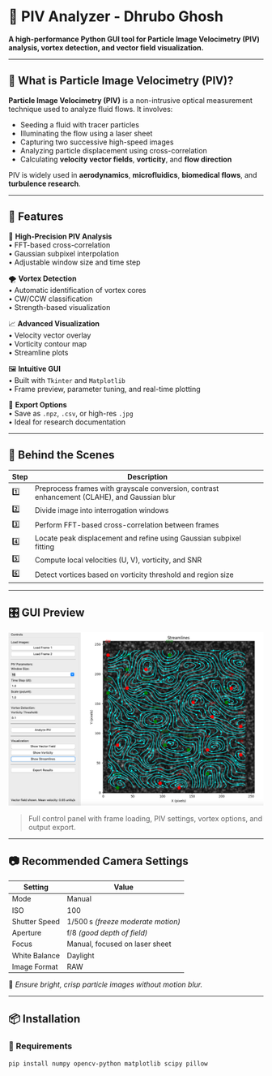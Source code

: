 # 🧪 PIV Analyzer - Dhrubo Ghosh

**A high-performance Python GUI tool for Particle Image Velocimetry (PIV) analysis, vortex detection, and vector field visualization.**

---

## 🔬 What is Particle Image Velocimetry (PIV)?

**Particle Image Velocimetry (PIV)** is a non-intrusive optical measurement technique used to analyze fluid flows. It involves:

- Seeding a fluid with tracer particles
- Illuminating the flow using a laser sheet
- Capturing two successive high-speed images
- Analyzing particle displacement using cross-correlation
- Calculating **velocity vector fields**, **vorticity**, and **flow direction**

PIV is widely used in **aerodynamics**, **microfluidics**, **biomedical flows**, and **turbulence research**.

---

## 🚀 Features

🎯 **High-Precision PIV Analysis**  
• FFT-based cross-correlation  
• Gaussian subpixel interpolation  
• Adjustable window size and time step

🌪️ **Vortex Detection**  
• Automatic identification of vortex cores  
• CW/CCW classification  
• Strength-based visualization

📈 **Advanced Visualization**  
• Velocity vector overlay  
• Vorticity contour map  
• Streamline plots

🖼️ **Intuitive GUI**  
• Built with `Tkinter` and `Matplotlib`  
• Frame preview, parameter tuning, and real-time plotting

💾 **Export Options**  
• Save as `.npz`, `.csv`, or high-res `.jpg`  
• Ideal for research documentation

---

## 🧠 Behind the Scenes

| Step | Description |
|------|-------------|
| 1️⃣ | Preprocess frames with grayscale conversion, contrast enhancement (CLAHE), and Gaussian blur |
| 2️⃣ | Divide image into interrogation windows |
| 3️⃣ | Perform FFT-based cross-correlation between frames |
| 4️⃣ | Locate peak displacement and refine using Gaussian subpixel fitting |
| 5️⃣ | Compute local velocities (U, V), vorticity, and SNR |
| 6️⃣ | Detect vortices based on vorticity threshold and region size |

---

## 🎛️ GUI Preview

![GUI Preview](./gui_screenshot.png)
> Full control panel with frame loading, PIV settings, vortex options, and output export.

---

## 📷 Recommended Camera Settings

| Setting        | Value                            |
|----------------|----------------------------------|
| Mode           | Manual                           |
| ISO            | 100                              |
| Shutter Speed  | 1/500 s *(freeze moderate motion)* |
| Aperture       | f/8 *(good depth of field)*      |
| Focus          | Manual, focused on laser sheet   |
| White Balance  | Daylight                         |
| Image Format   | RAW                              |

🎯 *Ensure bright, crisp particle images without motion blur.*

---

## 📦 Installation

### 🔧 Requirements

```bash
pip install numpy opencv-python matplotlib scipy pillow
